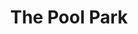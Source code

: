 ---
pid: mx57
title: The Pool Park
location_transcription: Cheesecake Factory
coordinates: 
zipcode: '19139'
gen_neighborhood: West Philadelphia
neighborhood: Walnut Hill
outside_phl: 
age: '10'
age_range: 6-13
instagram: 
image_file_name: mx_57.jpg
proposal_transcription: |-
  Includes: Lifeguard, Main pool, Baby pool, Wave pool
  Cheese cake factory in; cheese cake factory out.
topic: Family,Food,Sports
topic_summary: 0, 0, 0
type: Park,Community Resource Center,Playground
keywords_other: Pool
credit: Gia
image_labels: 
twitter: 
facebook: 
permalink: "/monuments/mx57/"
layout: item-page
---